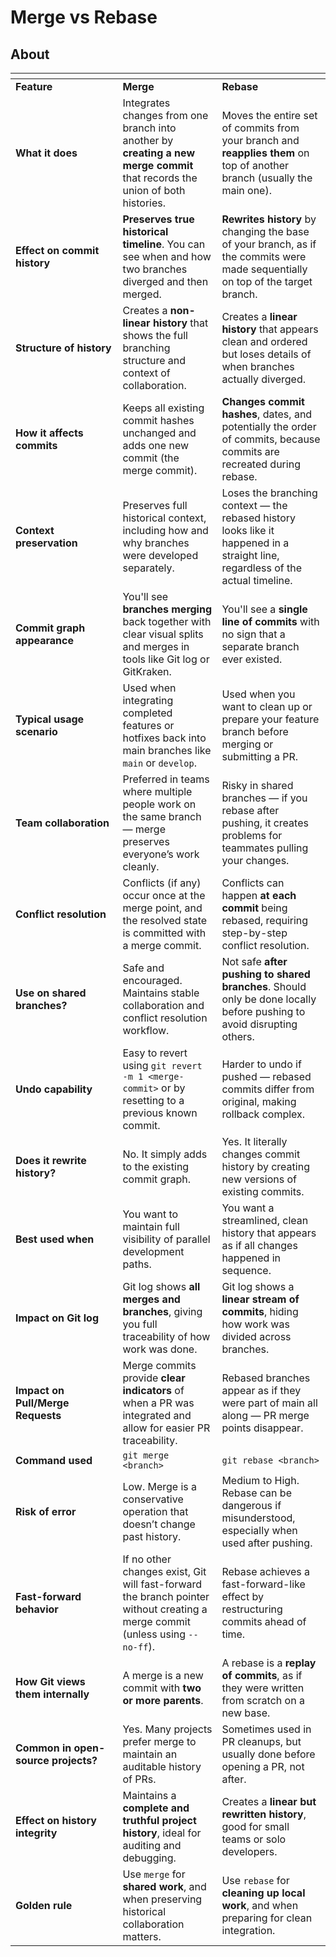 # Merge vs Rebase

## About

<table data-header-hidden data-full-width="true"><thead><tr><th width="155.4609375"></th><th></th><th></th></tr></thead><tbody><tr><td><strong>Feature</strong></td><td><strong>Merge</strong></td><td><strong>Rebase</strong></td></tr><tr><td><strong>What it does</strong></td><td>Integrates changes from one branch into another by <strong>creating a new merge commit</strong> that records the union of both histories.</td><td>Moves the entire set of commits from your branch and <strong>reapplies them</strong> on top of another branch (usually the main one).</td></tr><tr><td><strong>Effect on commit history</strong></td><td><strong>Preserves true historical timeline</strong>. You can see when and how two branches diverged and then merged.</td><td><strong>Rewrites history</strong> by changing the base of your branch, as if the commits were made sequentially on top of the target branch.</td></tr><tr><td><strong>Structure of history</strong></td><td>Creates a <strong>non-linear history</strong> that shows the full branching structure and context of collaboration.</td><td>Creates a <strong>linear history</strong> that appears clean and ordered but loses details of when branches actually diverged.</td></tr><tr><td><strong>How it affects commits</strong></td><td>Keeps all existing commit hashes unchanged and adds one new commit (the merge commit).</td><td><strong>Changes commit hashes</strong>, dates, and potentially the order of commits, because commits are recreated during rebase.</td></tr><tr><td><strong>Context preservation</strong></td><td>Preserves full historical context, including how and why branches were developed separately.</td><td>Loses the branching context — the rebased history looks like it happened in a straight line, regardless of the actual timeline.</td></tr><tr><td><strong>Commit graph appearance</strong></td><td>You'll see <strong>branches merging</strong> back together with clear visual splits and merges in tools like Git log or GitKraken.</td><td>You'll see a <strong>single line of commits</strong> with no sign that a separate branch ever existed.</td></tr><tr><td><strong>Typical usage scenario</strong></td><td>Used when integrating completed features or hotfixes back into main branches like <code>main</code> or <code>develop</code>.</td><td>Used when you want to clean up or prepare your feature branch before merging or submitting a PR.</td></tr><tr><td><strong>Team collaboration</strong></td><td>Preferred in teams where multiple people work on the same branch — merge preserves everyone’s work cleanly.</td><td>Risky in shared branches — if you rebase after pushing, it creates problems for teammates pulling your changes.</td></tr><tr><td><strong>Conflict resolution</strong></td><td>Conflicts (if any) occur once at the merge point, and the resolved state is committed with a merge commit.</td><td>Conflicts can happen <strong>at each commit</strong> being rebased, requiring step-by-step conflict resolution.</td></tr><tr><td><strong>Use on shared branches?</strong></td><td>Safe and encouraged. Maintains stable collaboration and conflict resolution workflow.</td><td>Not safe <strong>after pushing to shared branches</strong>. Should only be done locally before pushing to avoid disrupting others.</td></tr><tr><td><strong>Undo capability</strong></td><td>Easy to revert using <code>git revert -m 1 &#x3C;merge-commit></code> or by resetting to a previous known commit.</td><td>Harder to undo if pushed — rebased commits differ from original, making rollback complex.</td></tr><tr><td><strong>Does it rewrite history?</strong></td><td>No. It simply adds to the existing commit graph.</td><td>Yes. It literally changes commit history by creating new versions of existing commits.</td></tr><tr><td><strong>Best used when</strong></td><td>You want to maintain full visibility of parallel development paths.</td><td>You want a streamlined, clean history that appears as if all changes happened in sequence.</td></tr><tr><td><strong>Impact on Git log</strong></td><td>Git log shows <strong>all merges and branches</strong>, giving you full traceability of how work was done.</td><td>Git log shows a <strong>linear stream of commits</strong>, hiding how work was divided across branches.</td></tr><tr><td><strong>Impact on Pull/Merge Requests</strong></td><td>Merge commits provide <strong>clear indicators</strong> of when a PR was integrated and allow for easier PR traceability.</td><td>Rebased branches appear as if they were part of main all along — PR merge points disappear.</td></tr><tr><td><strong>Command used</strong></td><td><code>git merge &#x3C;branch></code></td><td><code>git rebase &#x3C;branch></code></td></tr><tr><td><strong>Risk of error</strong></td><td>Low. Merge is a conservative operation that doesn’t change past history.</td><td>Medium to High. Rebase can be dangerous if misunderstood, especially when used after pushing.</td></tr><tr><td><strong>Fast-forward behavior</strong></td><td>If no other changes exist, Git will fast-forward the branch pointer without creating a merge commit (unless using <code>--no-ff</code>).</td><td>Rebase achieves a fast-forward-like effect by restructuring commits ahead of time.</td></tr><tr><td><strong>How Git views them internally</strong></td><td>A merge is a new commit with <strong>two or more parents</strong>.</td><td>A rebase is a <strong>replay of commits</strong>, as if they were written from scratch on a new base.</td></tr><tr><td><strong>Common in open-source projects?</strong></td><td>Yes. Many projects prefer merge to maintain an auditable history of PRs.</td><td>Sometimes used in PR cleanups, but usually done before opening a PR, not after.</td></tr><tr><td><strong>Effect on history integrity</strong></td><td>Maintains a <strong>complete and truthful project history</strong>, ideal for auditing and debugging.</td><td>Creates a <strong>linear but rewritten history</strong>, good for small teams or solo developers.</td></tr><tr><td><strong>Golden rule</strong></td><td>Use <code>merge</code> for <strong>shared work</strong>, and when preserving historical collaboration matters.</td><td>Use <code>rebase</code> for <strong>cleaning up local work</strong>, and when preparing for clean integration.</td></tr></tbody></table>







